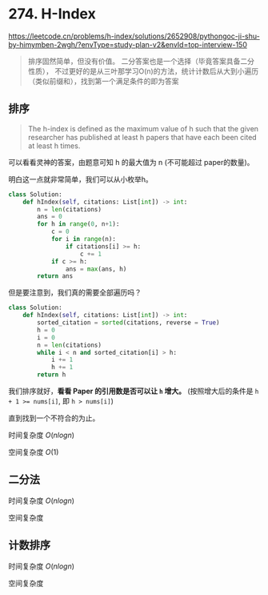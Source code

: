 # 274. H-Index

https://leetcode.cn/problems/h-index/solutions/2652908/pythongoc-ji-shu-by-himymben-2wgh/?envType=study-plan-v2&envId=top-interview-150

> 排序固然简单，但没有价值。
> 二分答案也是一个选择（毕竟答案具备二分性质），
> 不过更好的是从三叶那学习O(n)的方法，统计计数后从大到小遍历（类似前缀和），找到第一个满足条件的即为答案


## 排序

> The h-index is defined as the maximum value of h such that the given researcher has published at least h papers that have each been cited at least h times.

可以看看灵神的答案，由题意可知 h 的最大值为 n (不可能超过 paper的数量)。

明白这一点就非常简单，我们可以从小枚举h。

```python
class Solution:
    def hIndex(self, citations: List[int]) -> int:
        n = len(citations)
        ans = 0 
        for h in range(0, n+1):
            c = 0
            for i in range(n):
                if citations[i] >= h: 
                    c += 1 
            if c >= h: 
                ans = max(ans, h)
        return ans
```

但是要注意到，我们真的需要全部遍历吗？

```python
class Solution:
    def hIndex(self, citations: List[int]) -> int:
        sorted_citation = sorted(citations, reverse = True)
        h = 0
        i = 0 
        n = len(citations)
        while i < n and sorted_citation[i] > h: 
            i += 1 
            h += 1 
        return h
```

我们排序就好，**看看 Paper 的引用数是否可以让 `h` 增大。**
(按照增大后的条件是 `h + 1 >= nums[i]`, 即 `h > nums[i]`) 

直到找到一个不符合的为止。

时间复杂度 $O(nlogn)$

空间复杂度 $O(1)$


## 二分法

时间复杂度 $O(nlogn)$

空间复杂度 

## 计数排序

时间复杂度 $O(nlogn)$

空间复杂度

